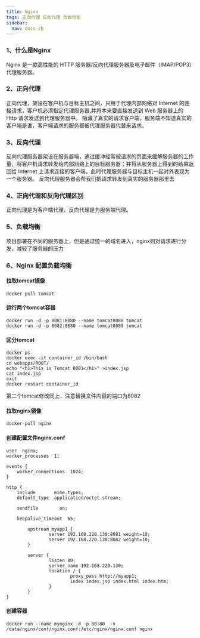 ```yaml
---
title: Nginx
tags: 正向代理 反向代理 负载均衡
sidebar:
  nav: docs-zh
---
```


### 1、什么是Nginx

Nginx 是一款高性能的 HTTP 服务器/反向代理服务器及电子邮件（IMAP/POP3）代理服务器。

### 2、正向代理

正向代理，架设在客户机与目标主机之间，只用于代理内部网络对 Internet 的连接请求，客户机必须指定代理服务器,并将本来要直接发送到 Web 服务器上的 Http 请求发送到代理服务器中。
隐藏了真实的请求客户端，服务端不知道真实的客户端是谁，客户端请求的服务都被代理服务器代替来请求。

### 3、反向代理

反向代理服务器架设在服务器端，通过缓冲经常被请求的页面来缓解服务器的工作量，将客户机请求转发给内部网络上的目标服务器；并将从服务器上得到的结果返回给 Internet 上请求连接的客户端，此时代理服务器与目标主机一起对外表现为一个服务器。
反向代理服务器会帮我们把请求转发到真实的服务器那里去

### 4、正向代理和反向代理区别

正向代理是为客户端代理，反向代理是为服务端代理。

### 5、负载均衡

项目部署在不同的服务器上，但是通过统一的域名进入，nginx则对请求进行分发，减轻了服务器的压力

### 6、Nginx 配置负载均衡

#### 拉取tomcat镜像

```
docker pull tomcat
```

#### 运行两个tomcat容器

```
docker run -d -p 8081:8080 --name tomcat8088 tomcat
docker run -d -p 8082:8080 --name tomcat8089 tomcat
```

#### 区分tomcat
```
docker ps
docker exec -it container_id /bin/bash
cd webapps/ROOT/
echo "<h1>This is Tomcat 8081</h1>" >index.jsp
cat index.jsp
exit
docker restart container_id
```
第二个tomcat修改同上，注意替换文件内容的端口为8082

#### 拉取nginx镜像

```
docker pull nginx
```

#### 创建配置文件nginx.conf

```
user  nginx;
worker_processes  1;

events {
    worker_connections  1024;
}

http {
    include       mime.types;
    default_type  application/octet-stream;

    sendfile        on;

    keepalive_timeout  65;

        upstream myapp1 {
                server 192.168.220.130:8081 weight=10;
                server 192.168.220.130:8082 weight=10;
        }

        server {
                listen 80;
                server_name 192.168.220.130;
                location / {
                        proxy_pass http://myapp1;
                        index index.jsp index.html index.htm;
                }
        }
}
```

#### 创建容器

```
docker run --name mynginx -d -p 80:80  -v /data/nginx/conf/nginx.conf:/etc/nginx/nginx.conf nginx
```




